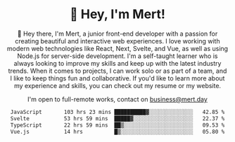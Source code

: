<div align="center">
  <h1 align="center">👋 Hey, I'm Mert! </h1>
<p>
 🎉 Hey there, I'm Mert, a junior front-end developer with a passion for creating beautiful and interactive web experiences. I love working with modern web technologies like React, Next, Svelte, and Vue, as well as using Node.js for server-side development. I'm a self-taught learner who is always looking to improve my skills and keep up with the latest industry trends. When it comes to projects, I can work solo or as part of a team, and I like to keep things fun and collaborative. If you'd like to learn more about my experience and skills, you can check out my resume or my website.
</p>

  I'm open to full-remote works, contact on [business@mert.day](mailto:business@mert.day) 
  
<!--START_SECTION:waka-->

```txt
JavaScript       103 hrs 23 mins ██████████▓░░░░░░░░░░░░░░   42.85 %
Svelte           53 hrs 59 mins  █████▓░░░░░░░░░░░░░░░░░░░   22.37 %
TypeScript       22 hrs 59 mins  ██▒░░░░░░░░░░░░░░░░░░░░░░   09.53 %
Vue.js           14 hrs          █▒░░░░░░░░░░░░░░░░░░░░░░░   05.80 %
```

<!--END_SECTION:waka-->

